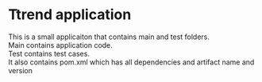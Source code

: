 # Ttrend application

This is a small applicaiton that contains main and test folders.  
Main contains application code.  
Test contains test cases.  
It also contains pom.xml which has all dependencies and artifact name and version

###